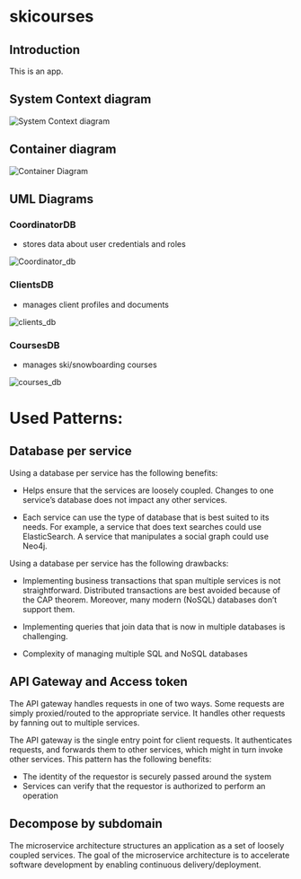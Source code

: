 # skicourses

## Introduction
This is an app.

## System Context diagram
![System Context diagram](https://user-images.githubusercontent.com/52666207/217680105-959191ca-1968-4ec5-a131-aa4da6455360.png)


## Container diagram
![Container Diagram](https://user-images.githubusercontent.com/52666207/217680294-ac4b806d-07c5-4116-b9f4-65c5e08b8856.jpg)

## UML Diagrams 

### CoordinatorDB
- stores data about user credentials and roles

![Coordinator_db](https://user-images.githubusercontent.com/52666207/217680449-8bc25b15-05b4-4150-87f1-49baf782b097.png)

### ClientsDB
- manages client profiles and documents

![clients_db](https://user-images.githubusercontent.com/52666207/217680495-30ea5052-138c-4bee-bbb3-ee8a66811388.png)

### CoursesDB
- manages ski/snowboarding courses

![courses_db](https://user-images.githubusercontent.com/52666207/217680524-4060e727-9564-4a3b-8872-5e0b10e6dc25.png)


# Used Patterns:

## Database per service
Using a database per service has the following benefits:

- Helps ensure that the services are loosely coupled. Changes to one service’s database does not impact any other services.

- Each service can use the type of database that is best suited to its needs. For example, a service that does text searches could use ElasticSearch. A service that manipulates a social graph could use Neo4j.

Using a database per service has the following drawbacks:

- Implementing business transactions that span multiple services is not straightforward. Distributed transactions are best avoided because of the CAP theorem. Moreover, many modern (NoSQL) databases don’t support them.

- Implementing queries that join data that is now in multiple databases is challenging.

- Complexity of managing multiple SQL and NoSQL databases

## API Gateway and Access token
The API gateway handles requests in one of two ways. Some requests are simply proxied/routed to the appropriate service. It handles other requests by fanning out to multiple services.

The API gateway is the single entry point for client requests. It authenticates requests, and forwards them to other services, which might in turn invoke other services.
This pattern has the following benefits:
- The identity of the requestor is securely passed around the system
- Services can verify that the requestor is authorized to perform an operation


## Decompose by subdomain
The microservice architecture structures an application as a set of loosely coupled services. The goal of the microservice architecture is to accelerate software development by enabling continuous delivery/deployment.
